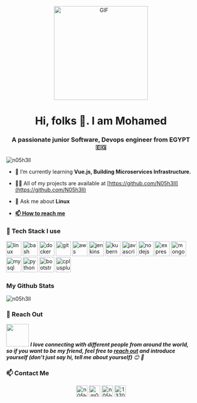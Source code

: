 <div align="center"><img align="center" alt="GIF" height="250px" src="https://media.giphy.com/media/du3J3cXyzhj75IOgvA/giphy.gif" /></div>
<h1 align="center">Hi, folks 👋. I am Mohamed</h1>
<h3 align="center">A passionate junior Software, Devops engineer from EGYPT 🇪🇬 </h3>

<p align="left"> <img src="https://komarev.com/ghpvc/?username=n05h3ll" alt="n05h3ll" /> </p>

- 🌱 I’m currently learning **Vue.js, Building Microservices Infrastructure.**

- 👨‍💻 All of my projects are available at [https://github.com/N05h3ll](https://github.com/N05h3ll)

- 💬 Ask me about **Linux**

- <a href="#contact-me"> **📫 How to reach me** </a>

### 🔧 Tech Stack I use
<p align="left"><img src="https://devicons.github.io/devicon/devicon.git/icons/linux/linux-original.svg" alt="linux" width="40" height="40"/> <img src="https://www.vectorlogo.zone/logos/gnu_bash/gnu_bash-icon.svg" alt="bash" width="40" height="40"/> <img src="https://devicons.github.io/devicon/devicon.git/icons/docker/docker-original-wordmark.svg" alt="docker" width="40" height="40"/> <img src="https://www.vectorlogo.zone/logos/git-scm/git-scm-icon.svg" alt="git" width="40" height="40"/> <img src="https://devicons.github.io/devicon/devicon.git/icons/amazonwebservices/amazonwebservices-original-wordmark.svg" alt="aws" width="40" height="40"/> <img src="https://www.vectorlogo.zone/logos/jenkins/jenkins-icon.svg" alt="jenkins" width="40" height="40"/> <img src="https://www.vectorlogo.zone/logos/kubernetes/kubernetes-icon.svg" alt="kubernetes" width="40" height="40"/> <img src="https://devicons.github.io/devicon/devicon.git/icons/javascript/javascript-original.svg" alt="javascript" width="40" height="40"/> <img src="https://devicons.github.io/devicon/devicon.git/icons/nodejs/nodejs-original-wordmark.svg" alt="nodejs" width="40" height="40"/> <img src="https://devicons.github.io/devicon/devicon.git/icons/express/express-original-wordmark.svg" alt="express" width="40" height="40"/> <img src="https://devicons.github.io/devicon/devicon.git/icons/mongodb/mongodb-original-wordmark.svg" alt="mongodb" width="40" height="40"/> <img src="https://devicons.github.io/devicon/devicon.git/icons/mysql/mysql-original-wordmark.svg" alt="mysql" width="40" height="40"/> <img src="https://devicons.github.io/devicon/devicon.git/icons/python/python-original.svg" alt="python" width="40" height="40"/> <img src="https://devicons.github.io/devicon/devicon.git/icons/bootstrap/bootstrap-plain.svg" alt="bootstrap" width="40" height="40"/> <img src="https://devicons.github.io/devicon/devicon.git/icons/cplusplus/cplusplus-original.svg" alt="cplusplus" width="40" height="40"/> </p>

### My Github Stats

<img align="center" src="https://github-readme-stats.vercel.app/api?username=n05h3ll&show_icons=true" alt="n05h3ll" />

### 🤗 Reach Out
<img src="https://media.giphy.com/media/LnQjpWaON8nhr21vNW/giphy.gif" width="60"> <em><b>I love connecting with different people from around the world, so if you want to be my friend, feel free to <a href="#contact-me">reach out</a> and introduce yourself (don’t just say hi, tell me about yourself)</b> 😊 💜</em>

### 📫 Contact Me

<p align="center">
<a href="https://fb.com/n05h3ll" target="blank"><img align="center" src="https://cdn.jsdelivr.net/npm/simple-icons@3.0.1/icons/facebook.svg" alt="n05h3ll" height="30" width="30" /></a>
<a href="https://linkedin.com/in/m0-ashraf" target="blank"><img align="center" src="https://cdn.jsdelivr.net/npm/simple-icons@3.0.1/icons/linkedin.svg" alt="m0-ashraf" height="30" width="30" /></a>
<a href="https://twitter.com/n05h3ll" target="blank"><img align="center" src="https://cdn.jsdelivr.net/npm/simple-icons@3.0.1/icons/twitter.svg" alt="n05h3ll" height="30" width="30" /></a>
<a href="https://stackoverflow.com/users/13707405" target="blank"><img align="center" src="https://cdn.jsdelivr.net/npm/simple-icons@3.0.1/icons/stackoverflow.svg" alt="13707405" height="30" width="30" /></a>

